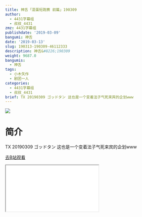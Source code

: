 ```yaml
---
title: 神舌「混蛋短跑赛 前篇」190309
author:
  - 4431字幕组
  - 叔叔_4431
zmz: 4431字幕组
publishdate: '2019-03-09'
bangumi: 神舌
date: '2019-03-13'
slug: 190313-190309-46112333
description: 神舌&#8226;190309
weight: 9687.0
bangumis:
  - 神舌
tags:
  - 小木矢作
  - 剧团一人
categories:
  - 4431字幕组
  - 叔叔_4431
brief: TX 20190309 ゴッドタン 这也是一个变着法子气死来宾的企划www
---
```

![](https://i.imgur.com/cqpE9qK.jpg)
# 简介  
TX 20190309 ゴッドタン
这也是一个变着法子气死来宾的企划www  

[去B站观看](https://www.bilibili.com/video/av46112333/)
<div class ="resp-container"><iframe class="testiframe" src="//player.bilibili.com/player.html?aid=46112333"", scrolling="no", allowfullscreen="true" > </iframe></div> 

